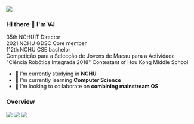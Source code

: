 ![](https://komarev.com/ghpvc/?username=twjmy)

### Hi there 👋 I'm VJ

35th NCHUIT Director  
2021 NCHU GDSC Core member  
112th NCHU CSE bachelor  
Competição para a Selecção de Jovens de Macau para a Actividade "Ciência Robótica Integrada 2018" Contestant of Hou Kong Middle School  

- 🔭 I’m currently studying in **NCHU**
- 🌱 I’m currently learning **Computer Science**
- 👯 I’m looking to collaborate on **combining mainstream OS**
<!-- 🤔 I’m looking for help with -->

### Overview

![](https://github-profile-summary-cards.vercel.app/api/cards/repos-per-language?username=twjmy&layout=compact&&theme=github_dark)
![](https://github-profile-summary-cards.vercel.app/api/cards/most-commit-language?username=twjmy&layout=compact&&theme=github_dark)
![](https://github-readme-stats.vercel.app/api/top-langs/?username=twjmy&layout=compact&theme=github_dark)
